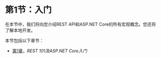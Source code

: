 # 第1节：入门

在本节中，我们将向您介绍REST API和ASP.NET Core的所有宏观概念。您还将了解本地开发。

本节包括以下章节：

+   [第1章](b3e95a60-c4fb-491e-ad7e-a2213f70a63b.xhtml)，*REST 101及ASP.NET Core入门*
